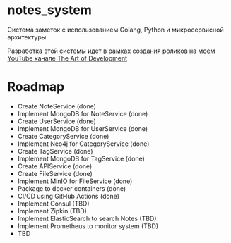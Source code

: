 # notes_system
Система заметок с использованием Golang, Python и микросервисной архитектуры.

Разработка этой системы идет в рамках создания роликов на [моем YouTube канале The Art of Development](https://www.youtube.com/channel/UCkeO0vkJAu74LaNud9j89aw) 

# Roadmap

- Create NoteService (done)
- Implement MongoDB for NoteService (done)
- Create UserService (done)
- Implement MongoDB for UserService (done)
- Create CategoryService (done)
- Implement Neo4j for CategoryService (done)
- Create TagService (done)
- Implement MongoDB for TagService (done)
- Create APIService (done)
- Create FileService (done)
- Implement MinIO for FileService (done)
- Package to docker containers (done)
- CI/CD using GitHub Actions (done)
- Implement Consul (TBD)
- Implement Zipkin (TBD)
- Implement ElasticSearch to search Notes (TBD)
- Implement Prometheus to monitor system (TBD)
- TBD
